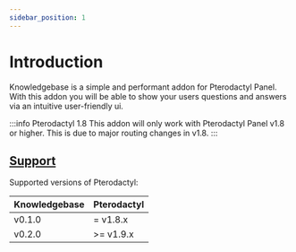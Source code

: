 ```yaml
---
sidebar_position: 1
---
```


# Introduction

Knowledgebase is a simple and performant addon for Pterodactyl Panel. With this addon you will be able to show your users questions and answers via an intuitive user-friendly ui.

:::info Pterodactyl 1.8
This addon will only work with Pterodactyl Panel v1.8 or higher. This is due to major routing changes in v1.8.
:::

## [Support](#support)

Supported versions of Pterodactyl:

| Knowledgebase | Pterodactyl |
| ------------- | ----------- |
| v0.1.0        | = v1.8.x    |
| v0.2.0        | >= v1.9.x   |

